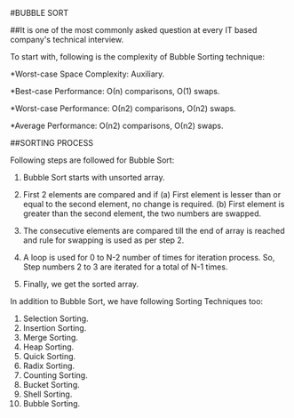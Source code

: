 #BUBBLE SORT

##It is one of the most commonly asked question at every IT based company's technical interview. 

To start with, following is the complexity of Bubble Sorting technique:

*Worst-case Space Complexity: Auxiliary.

*Best-case Performance: О(n) comparisons, О(1) swaps.

*Worst-case Performance: О(n2) comparisons, О(n2) swaps.

*Average Performance: О(n2) comparisons, О(n2) swaps.

##SORTING PROCESS

Following steps are followed for Bubble Sort:

1. Bubble Sort starts with unsorted array.

2. First 2 elements are compared and if
    (a) First element is lesser than or equal to the second element, no change is required.
    (b) First element is greater than the second element, the two numbers are swapped.
    
3. The consecutive elements are compared till the end of array is reached and rule for swapping is used as per step 2.

4. A loop is used for 0 to N-2 number of times for iteration process. So, Step numbers 2 to 3 are iterated for a total of N-1 times.

5. Finally, we get the sorted array.

In addition to Bubble Sort, we have following Sorting Techniques too:
1. Selection Sorting.
2. Insertion Sorting.
3. Merge Sorting.
4. Heap Sorting.
5. Quick Sorting.
6. Radix Sorting.
7. Counting Sorting.
8. Bucket Sorting.
9. Shell Sorting.
10. Bubble Sorting.
